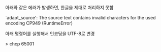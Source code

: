 아래와 같은 에러가 발생하면, 한글을 제대로 처리하지 못함

`adapt_source': The source text contains invalid characters for the used encoding CP949 (RuntimeError)

아래 명령어를 실행해서 인코딩을 UTF-8로 변경

\> chcp 65001